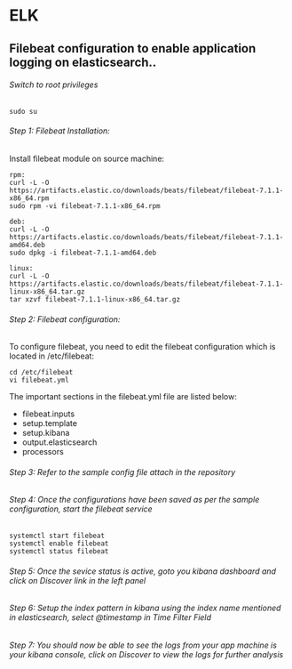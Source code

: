# ELK

## Filebeat configuration to enable application logging on elasticsearch..

###### Switch to root privileges

    sudo su

###### Step 1: Filebeat Installation:

Install filebeat module on source machine:
  
    rpm:
    curl -L -O https://artifacts.elastic.co/downloads/beats/filebeat/filebeat-7.1.1-x86_64.rpm
    sudo rpm -vi filebeat-7.1.1-x86_64.rpm

    deb:
    curl -L -O https://artifacts.elastic.co/downloads/beats/filebeat/filebeat-7.1.1-amd64.deb
    sudo dpkg -i filebeat-7.1.1-amd64.deb

    linux:
    curl -L -O https://artifacts.elastic.co/downloads/beats/filebeat/filebeat-7.1.1-linux-x86_64.tar.gz
    tar xzvf filebeat-7.1.1-linux-x86_64.tar.gz
  
###### Step 2: Filebeat configuration:
 
To configure filebeat, you need to edit the filebeat configuration which is located in /etc/filebeat:
 
    cd /etc/filebeat
    vi filebeat.yml
   
 The important sections in the filebeat.yml file are listed below:
 - filebeat.inputs
 - setup.template
 - setup.kibana
 - output.elasticsearch
 - processors
      
###### Step 3: Refer to the sample config file attach in the repository
  
  
###### Step 4: Once the configurations have been saved as per the sample configuration, start the filebeat service
  
    systemctl start filebeat
    systemctl enable filebeat
    systemctl status filebeat
  
###### Step 5: Once the sevice status is active, goto you kibana dashboard and click on Discover link in the left panel


###### Step 6: Setup the index pattern in kibana using the index name mentioned in elasticsearch, select @timestamp in Time Filter Field


###### Step 7: You should now be able to see the logs from your app machine is your kibana console, click on Discover to view the logs for further analysis
